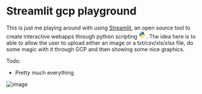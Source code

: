 # Streamlit gcp playground

This is just me playing around with using [Streamlit](https://streamlit.io/), an open source tool to create interactive webapps through python scripting <img src="https://github.com/devicons/devicon/blob/master/icons/python/python-original.svg" heigt=20 width=20>. 
The idea here is to able to allow the user to upload either an image or a txt/csv/xls/xlsx file, do some magic with it through GCP and then showing some nice graphics. 

Todo: 
* Pretty much everything

![image](https://user-images.githubusercontent.com/37699267/210059727-23912a65-f8ee-46be-85bb-201a4ac55c1c.png)
